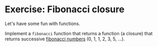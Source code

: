 # Exercise: Fibonacci closure

Let's have some fun with functions.

Implement a `fibonacci` function that returns a function (a closure) that returns
successive [fibonacci numbers](https://en.wikipedia.org/wiki/Fibonacci_number) (0, 1, 1, 2, 3, 5, ...).
